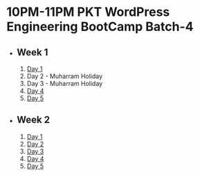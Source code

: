 # 10PM-11PM PKT WordPress Engineering BootCamp Batch-4

- ## Week 1

   1. [Day 1](https://www.facebook.com/iCodeguru/videos/1196606151374387)
   2. Day 2 - Muharram Holiday
   3. Day 3 - Muharram Holiday
   4. [Day 4](https://www.facebook.com/iCodeguru/videos/3823562941233808)
   5. [Day 5](https://www.facebook.com/iCodeguru/videos/1427243051326923)

- ## Week 2

   1. [Day 1](https://www.facebook.com/iCodeguru/videos/2151802771860884)
   2. [Day 2]()
   3. [Day 3](https://www.facebook.com/iCodeguru/videos/510239951402234)
   4. [Day 4](https://www.facebook.com/iCodeguru/videos/1005831757683334)
   5. [Day 5](https://www.facebook.com/iCodeguru/videos/475506798748942)

<!-- - ## Week 3

   1. [Day 1](https://www.facebook.com/iCodeguru/videos/1597270191001887)
   2. [Day 2]()
   3. [Day 3]()
   4. [Day 4]()
   5. [Day 5]() -->

<!-- - ## Week 

   1. [Day 1]()
   2. [Day 2]()
   3. [Day 3]()
   4. [Day 4]()
   5. [Day 5]() -->
